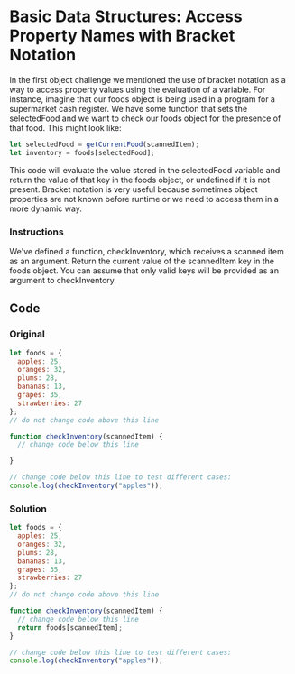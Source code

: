 # Basic Data Structures: Access Property Names with Bracket Notation

In the first object challenge we mentioned the use of bracket notation as a way to access property values using the evaluation of a variable. For instance, imagine that our foods object is being used in a program for a supermarket cash register. We have some function that sets the selectedFood and we want to check our foods object for the presence of that food. This might look like:

```javascript
let selectedFood = getCurrentFood(scannedItem);
let inventory = foods[selectedFood];
```
This code will evaluate the value stored in the selectedFood variable and return the value of that key in the foods object, or undefined if it is not present. Bracket notation is very useful because sometimes object properties are not known before runtime or we need to access them in a more dynamic way.

### Instructions

We've defined a function, checkInventory, which receives a scanned item as an argument. Return the current value of the scannedItem key in the foods object. You can assume that only valid keys will be provided as an argument to checkInventory.

## Code

### Original

```javascript
let foods = {
  apples: 25,
  oranges: 32,
  plums: 28,
  bananas: 13,
  grapes: 35,
  strawberries: 27
};
// do not change code above this line

function checkInventory(scannedItem) {
  // change code below this line

}

// change code below this line to test different cases:
console.log(checkInventory("apples"));
```

### Solution

```javascript
let foods = {
  apples: 25,
  oranges: 32,
  plums: 28,
  bananas: 13,
  grapes: 35,
  strawberries: 27
};
// do not change code above this line

function checkInventory(scannedItem) {
  // change code below this line
  return foods[scannedItem];
}

// change code below this line to test different cases:
console.log(checkInventory("apples"));

```

